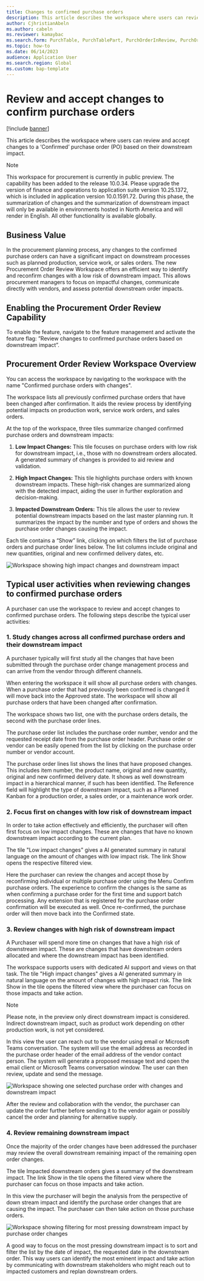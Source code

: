 ```yaml
---
title: Changes to confirmed purchase orders
description: This article describes the workspace where users can review and accept changes to a ‘Confirmed’ purchase orders based on their downstream impact.
author: CjhristianAbeln
ms.author: cabeln
ms.reviewer: kamaybac
ms.search.form: PurchTable, PurchTablePart, PurchOrderInReview, PurchOrderApproved, PurchOrderInDraft, PurchOrderAssignedToMe, VendPurchOrderJournalListPage, PurchTableWorkflowDropDialog, VendPurchOrderJournal
ms.topic: how-to
ms.date: 06/14/2023
audience: Application User
ms.search.region: Global
ms.custom: bap-template
---
```


# Review and accept changes to confirm purchase orders

[!include [banner](../includes/banner.md)]

This article describes the workspace where users can review and accept changes to a ‘Confirmed’ purchase order (PO) based on their downstream impact.

> [!NOTE]
> This workspace for procurement is currently in public preview. The capability has been added to the release 10.0.34. Please upgrade the version of finance and operations to application suite version 10.25.1372, which is included in application version 10.0.1591.72.
>During this phase, the summarization of changes and the summarization of downstream impact will only be available in environments hosted in North America and will render in English. All other functionality is available globally.

## Business Value

In the procurement planning process, any changes to the confirmed purchase orders can have a significant impact on downstream processes such as planned production, service work, or sales orders. The new Procurement Order Review Workspace offers an efficient way to identify and reconfirm changes with a low risk of downstream impact. This allows procurement managers to focus on impactful changes, communicate directly with vendors, and assess potential downstream order impacts.

## Enabling the Procurement Order Review Capability

To enable the feature, navigate to the feature management and activate the feature flag: ”Review changes to confirmed purchase orders based on downstream impact”.

## Procurement Order Review Workspace Overview

You can access the workspace by navigating to the workspace with the name "Confirmed purchase orders with changes".

The workspace lists all previously confirmed purchase orders that have been changed after confirmation. It aids the review process by identifying potential impacts on production work, service work orders, and sales orders.

At the top of the workspace, three tiles summarize changed confirmed purchase orders and downstream impacts:

1. **Low Impact Changes:** This tile focuses on purchase orders with low risk for downstream impact, i.e., those with no downstream orders allocated. A generated summary of changes is provided to aid review and validation.

2. **High Impact Changes:** This tile highlights purchase orders with known downstream impacts. These high-risk changes are summarized along with the detected impact, aiding the user in further exploration and decision-making.

3. **Impacted Downstream Orders:** This tile allows the user to review potential downstream impacts based on the last master planning run. It summarizes the impact by the number and type of orders and shows the purchase order changes causing the impact.

Each tile contains a “Show” link, clicking on which filters the list of purchase orders and purchase order lines below. The list columns include original and new quantities, original and new confirmed delivery dates, etc.

![Workspace showing high impact changes and downstream impact](media/po-change-review-highimpact.png)

## Typical user activities when reviewing changes to confirmed purchase orders

A purchaser can use the workspace to review and accept changes to confirmed purchase orders. The following steps describe the typical user activities:

### 1. Study changes across all confirmed purchase orders and their downstream impact

A purchaser typically will first study all the changes that have been submitted through the purchase order change management process and can arrive from the vendor through different channels.

When entering the workspace it will show all purchase orders with changes. When a purchase order that had previously been confirmed is changed it will move back into the Approved state. The workspace will show all purchase orders that have been changed after confirmation.

The workspace shows two list, one with the purchase orders details, the second with the purchase order lines. 

The purchase order list includes the purchase order number, vendor and the requested receipt date from the purchase order header. Purchase order or vendor can be easily opened from the list by clicking on the purchase order number or vendor account.

The purchase order lines list shows the lines that have proposed changes. This includes item number, the product name, original and new quantity, original and new confirmed delivery date.
It shows as well downstream impact in a hierarchical manner, if such has been identified. The Reference field will highlight the type of downstream impact, such as a Planned Kanban for a production order, a sales order, or a maintenance work order.

### 2. Focus first on changes with low risk of downstream impact

In order to take action effectively and efficiently, the purchaser will often first focus on low impact changes. These are changes that have no known downstream impact according to the current plan.

The tile "Low impact changes" gives a AI generated summary in natural language on the amount of changes with low impact risk. The link Show opens the respective filtered view.

Here the purchaser can review the changes and accept those by reconfirming individual or multiple purchase order using the Menu Confirm purchase orders. The experience to confirm the changes is the same as when confirming a purchase order for the first time and support batch processing. Any extension that is registered for the purchase order confirmation will be executed as well.
Once re-confirmed, the purchase order will then move back into the Confirmed state.

### 3. Review changes with high risk of downstream impact

A Purchaser will spend more time on changes that have a high risk of downstream impact. These are changes that have downstream orders allocated and where the downstream impact has been identified.

The workspace supports users with dedicated AI support and views on that task. The tile "High impact changes" gives a AI generated summary in natural language on the amount of changes with high impact risk.
The link Show in the tile opens the filtered view where the purchaser can focus on those impacts and take action.

> [!NOTE]
> Please note, in the preview only direct downstream impact is considered. Indirect downstream impact, such as product work depending on other production work, is not yet considered.

In this view the user can reach out to the vendor using email or Microsoft Teams conversation. The system will use the email address as recorded in the purchase order header of the email address of the vendor contact person. The system will generate a proposed message text and open the email client or Microsoft Teams conversation window. The user can then review, update and send the message.  

![Workspace showing one selected purchase order with changes and downstream impact](media/po-change-review-highimpact-one-selected.png)

After the review and collaboration with the vendor, the purchaser can update the order further before sending it to the vendor again or possibly cancel the order and planning for alternative supply.

### 4. Review remaining downstream impact

Once the majority of the order changes have been addressed the purchaser may review the overall downstream remaining impact of the remaining open order changes.

The tile Impacted downstream orders gives a summary of the downstream impact. The link Show in the tile opens the filtered view where the purchaser can focus on those impacts and take action.

In this view the purchaser will begin the analysis from the perspective of down stream impact and identify the purchase order changes that are causing the impact. The purchaser can then take action on those purchase orders.

![Workspace showing filtering for most pressing downstream impact by purchase order changes](media/po-change-review-downstream-impact.png)

A good way to focus on the most pressing downstream impact is to sort and filter the list by the date of impact, the requested date in the downstream order. This way users can identify the most eminent impact and take action by communicating with downstream stakeholders who might reach out to impacted customers and  replan downstream orders.
